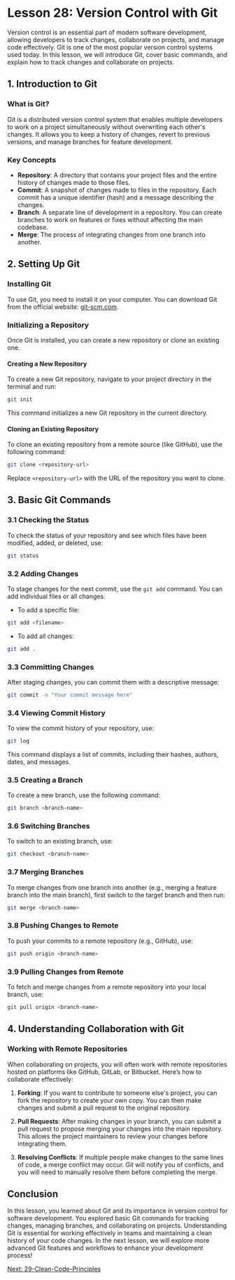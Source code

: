 # Lesson 28: Version Control with Git

Version control is an essential part of modern software development, allowing developers to track changes, collaborate on projects, and manage code effectively. Git is one of the most popular version control systems used today. In this lesson, we will introduce Git, cover basic commands, and explain how to track changes and collaborate on projects.

## 1. Introduction to Git

### What is Git?

Git is a distributed version control system that enables multiple developers to work on a project simultaneously without overwriting each other's changes. It allows you to keep a history of changes, revert to previous versions, and manage branches for feature development.

### Key Concepts

- **Repository**: A directory that contains your project files and the entire history of changes made to those files.
- **Commit**: A snapshot of changes made to files in the repository. Each commit has a unique identifier (hash) and a message describing the changes.
- **Branch**: A separate line of development in a repository. You can create branches to work on features or fixes without affecting the main codebase.
- **Merge**: The process of integrating changes from one branch into another.

## 2. Setting Up Git

### Installing Git

To use Git, you need to install it on your computer. You can download Git from the official website: [git-scm.com](https://git-scm.com/).

### Initializing a Repository

Once Git is installed, you can create a new repository or clone an existing one.

#### Creating a New Repository

To create a new Git repository, navigate to your project directory in the terminal and run:

```bash
git init
```

This command initializes a new Git repository in the current directory.

#### Cloning an Existing Repository

To clone an existing repository from a remote source (like GitHub), use the following command:

```bash
git clone <repository-url>
```

Replace `<repository-url>` with the URL of the repository you want to clone.

## 3. Basic Git Commands

### 3.1 Checking the Status

To check the status of your repository and see which files have been modified, added, or deleted, use:

```bash
git status
```

### 3.2 Adding Changes

To stage changes for the next commit, use the `git add` command. You can add individual files or all changes.

- To add a specific file:

```bash
git add <filename>
```

- To add all changes:

```bash
git add .
```

### 3.3 Committing Changes

After staging changes, you can commit them with a descriptive message:

```bash
git commit -m "Your commit message here"
```

### 3.4 Viewing Commit History

To view the commit history of your repository, use:

```bash
git log
```

This command displays a list of commits, including their hashes, authors, dates, and messages.

### 3.5 Creating a Branch

To create a new branch, use the following command:

```bash
git branch <branch-name>
```

### 3.6 Switching Branches

To switch to an existing branch, use:

```bash
git checkout <branch-name>
```

### 3.7 Merging Branches

To merge changes from one branch into another (e.g., merging a feature branch into the main branch), first switch to the target branch and then run:

```bash
git merge <branch-name>
```

### 3.8 Pushing Changes to Remote

To push your commits to a remote repository (e.g., GitHub), use:

```bash
git push origin <branch-name>
```

### 3.9 Pulling Changes from Remote

To fetch and merge changes from a remote repository into your local branch, use:

```bash
git pull origin <branch-name>
```

## 4. Understanding Collaboration with Git

### Working with Remote Repositories

When collaborating on projects, you will often work with remote repositories hosted on platforms like GitHub, GitLab, or Bitbucket. Here’s how to collaborate effectively:

1. **Forking**: If you want to contribute to someone else's project, you can fork the repository to create your own copy. You can then make changes and submit a pull request to the original repository.

2. **Pull Requests**: After making changes in your branch, you can submit a pull request to propose merging your changes into the main repository. This allows the project maintainers to review your changes before integrating them.

3. **Resolving Conflicts**: If multiple people make changes to the same lines of code, a merge conflict may occur. Git will notify you of conflicts, and you will need to manually resolve them before completing the merge.

## Conclusion

In this lesson, you learned about Git and its importance in version control for software development. You explored basic Git commands for tracking changes, managing branches, and collaborating on projects. Understanding Git is essential for working effectively in teams and maintaining a clean history of your code changes. In the next lesson, we will explore more advanced Git features and workflows to enhance your development process!

[Next: 29-Clean-Code-Principles](./29-Clean-Code-Principles.md)